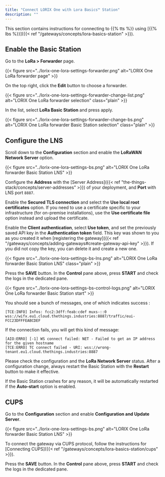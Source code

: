 ```yaml
---
title: "Connect LORIX One with Lora Basics™ Station"
description: ""
---
```


This section contains instructions for connecting to {{% tts %}} using [{{% lbs %}}]({{< ref "/gateways/concepts/lora-basics-station" >}}).

<!--more-->

## Enable the Basic Station

Go to the **LoRa > Forwarder** page.

{{< figure src="../lorix-one-lora-settings-forwarder.png" alt="LORIX One LoRa forwarder page" >}}

On the top right, click the **Edit** button to choose a forwarder.

{{< figure src="../lorix-one-lora-settings-forwarder-change-list.png" alt="LORIX One LoRa forwarder selection" class="plain" >}}

In the list, select **LoRa Basic Station** and press apply.

{{< figure src="../lorix-one-lora-settings-forwarder-change-bs.png" alt="LORIX One LoRa forwarder Basic Station selection" class="plain" >}}

## Configure the LNS

Scroll down to the **Configuration** section and enable the **LoRaWAN Network Server** option.

{{< figure src="../lorix-one-lora-settings-bs.png" alt="LORIX One LoRa forwarder Basic Station LNS" >}}

Configure the **Address** with the [Server Address]({{< ref "the-things-stack/concepts/server-addresses" >}}) of your deployment, and **Port** with LNS port `8887`.

Enable the **Secured TLS connection** and select the **Use local root certificates** option. If you need to use a certificate specific to your infrastructure (for on-premise installations), use the **Use certificate file** option instead and upload the certificate.

Enable the **Client authentication**, select **Use token**, and set the previously saved API key in the **Authentication token** field. This key was shown to you as you created it when [registering the gateway]({{< ref "/gateways/concepts/adding-gateways#create-gateway-api-key" >}}). If you did not copy the key, you can delete it and create a new one.

{{< figure src="../lorix-one-lora-settings-bs-lns.png" alt="LORIX One LoRa forwarder Basic Station LNS" class="plain" >}}

Press the **SAVE** button. In the **Control** pane above, press **START** and check the logs in the dedicated pane.

{{< figure src="../lorix-one-lora-settings-bs-control-logs.png" alt="LORIX One LoRa forwarder Basic Station start" >}}

You should see a bunch of messages, one of which indicates success :

```log
[TCE:INFO] Infos: fcc2:3dff:feab:cdef muxs-::0 wss://wifx.eu1.cloud.thethings.industries:8887/traffic/eui-FCC23DFFFEABCDEF
```

If the connection fails, you will get this kind of message:

```log
[AIO:ERRO] [-1] WS connect failed: NET - Failed to get an IP address for the given hostname
[TCE:ERRO] TC connect failed - URI: wss://wrong-tenant.eu1.cloud.thethings.industries:8887
```

Please check the configuration and the **LoRa Network Server** status. After a configuration change, always restart the Basic Station with the **Restart** button to make it effective.

If the Basic Station crashes for any reason, it will be automatically restarted if the **Auto-start** option is enabled.

## CUPS

Go to the **Configuration** section and enable **Configuration and Update Server**.

{{< figure src="../lorix-one-lora-settings-bs.png" alt="LORIX One LoRa forwarder Basic Station LNS" >}}

To connect the gateway via CUPS protocol, follow the instructions for [Connecting CUPS]({{< ref "/gateways/concepts/lora-basics-station/cups" >}}).

Press the **SAVE** button. In the **Control** pane above, press **START** and check the logs in the dedicated pane.
